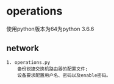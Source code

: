 # operations

使用python版本为64为python 3.6.6

## network
    1. operations.py
        备份锐捷交换机路由器的配置文件;
        设备要求配置用户名、密码以及enable密码。
    
